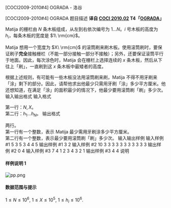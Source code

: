 



[COCI2009-2010#4] OGRADA - 洛谷














[COCI2009-2010#4] OGRADA
题目描述
 **译自 [COCI 2010.02](http://hsin.hr/coci/archive/2009_2010/) T4「[OGRADA](http://hsin.hr/coci/archive/2009_2010/contest4_tasks.pdf)」**

Matija 的栅栏由 $N$ 条木板组成，从左到右依次编号为 $1\ldots N$。$i$ 号木板的高度为 $h_i$，每条木板的宽度是 $1\ \rm{cm}$。

Matija 想用一个宽度为 $X\ \rm{cm}$ 的滚筒刷来刷木板。使用滚筒刷时，要保证刷子**完全**接触栅栏（不能一部分接触一部分不接触）；另外，还要保证滚筒平行于地面。因此，每次涂色时，Matija 会在栅栏上选择连续的 $x$ 条木板，然后从下往上「刷」，一直刷到这 $x$ 条木板中最矮者的高度。

根据上述规则，有可能有一些木板没法用滚筒刷来刷，Matija 不得不用牙刷来「涂」剩下的部分。因此，请帮他求出他最少只需用牙刷「涂」多少平方厘米。他还想知道，在满足「涂」的面积最少的情况下，他最少要用滚筒刷「刷」多少次。
输入输出格式
输入格式

第一行：$N,X$。  
第二行：$h_1\ldots h_N$。
输出格式

两行。  
第一行有一个整数，表示 Matija 最少需用牙刷涂多少平方厘米。  
第二行有一个整数，表示最少要用滚筒刷「刷」多少次。
输入输出样例
输入样例 #1
5 3
5 3 4 4 5
输出样例 #1
3
2
输入样例 #2
10 3
3 3 3 3 3 3 3 3 3 3
输出样例 #2
0
4
输入样例 #3
7 4
1 2 3 4 3 2 1
输出样例 #3
4
4
说明
#### 样例说明 1
![pp.png](https://i.loli.net/2018/12/30/5c289875b3356.png)

#### 数据范围与提示
$1\le N\le 10^6,$ $1\le X\le 10^5,$ $1\le h_i\le 10^6$.






